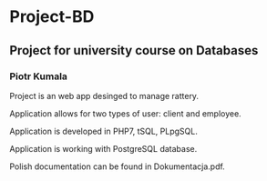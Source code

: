 # Project-BD
## Project for university course on Databases
### Piotr Kumala

Project is an web app desinged to manage rattery.

Application allows for two types of user: client and employee.

Application is developed in PHP7, tSQL, PLpgSQL.

Application is working with PostgreSQL database. 

Polish documentation can be found in Dokumentacja.pdf.
